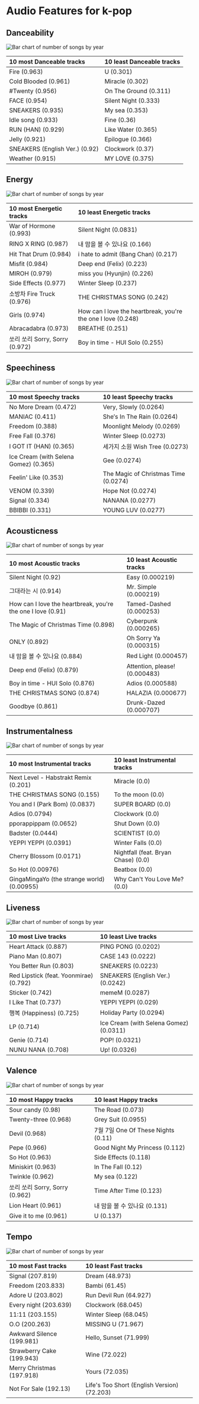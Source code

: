 # Audio Features for k-pop

## Danceability

![Bar chart of number of songs by year](../../images/genres/k_pop/audio_features/audio_danceability/distribution.png)

| 10 most Danceable tracks | 10 least Danceable tracks |
|:---|:---|
| Fire (0.963) | U (0.301) |
| Cold Blooded (0.961) | Miracle (0.302) |
| #Twenty (0.956) | On The Ground (0.311) |
| FACE (0.954) | Silent Night (0.333) |
| SNEAKERS (0.935) | My sea (0.353) |
| Idle song (0.933) | Fine (0.36) |
| RUN (HAN) (0.929) | Like Water (0.365) |
| Jelly (0.921) | Epilogue (0.366) |
| SNEAKERS (English Ver.) (0.92) | Clockwork (0.37) |
| Weather (0.915) | MY LOVE (0.375) |

## Energy

![Bar chart of number of songs by year](../../images/genres/k_pop/audio_features/audio_energy/distribution.png)

| 10 most Energetic tracks | 10 least Energetic tracks |
|:---|:---|
| War of Hormone (0.993) | Silent Night (0.0831) |
| RING X RING (0.987) | 내 맘을 볼 수 있나요 (0.166) |
| Hit That Drum (0.984) | i hate to admit (Bang Chan) (0.217) |
| Misfit (0.984) | Deep end (Felix) (0.223) |
| MIROH (0.979) | miss you (Hyunjin) (0.226) |
| Side Effects (0.977) | Winter Sleep (0.237) |
| 소방차 Fire Truck (0.976) | THE CHRISTMAS SONG (0.242) |
| Girls (0.974) | How can I love the heartbreak, you're the one I love (0.248) |
| Abracadabra (0.973) | BREATHE (0.251) |
| 쏘리 쏘리 Sorry, Sorry (0.972) | Boy in time - HUI Solo (0.255) |

## Speechiness

![Bar chart of number of songs by year](../../images/genres/k_pop/audio_features/audio_speechiness/distribution.png)

| 10 most Speechy tracks | 10 least Speechy tracks |
|:---|:---|
| No More Dream (0.472) | Very, Slowly (0.0264) |
| MANIAC (0.411) | She′s In The Rain (0.0264) |
| Freedom (0.388) | Moonlight Melody (0.0269) |
| Free Fall (0.376) | Winter Sleep (0.0273) |
| I GOT IT (HAN) (0.365) | 세가지 소원 Wish Tree (0.0273) |
| Ice Cream (with Selena Gomez) (0.365) | Gee (0.0274) |
| Feelin' Like (0.353) | The Magic of Christmas Time (0.0274) |
| VENOM (0.339) | Hope Not (0.0274) |
| Signal (0.334) | NANANA (0.0277) |
| BBIBBI (0.331) | YOUNG LUV (0.0277) |

## Acousticness

![Bar chart of number of songs by year](../../images/genres/k_pop/audio_features/audio_acousticness/distribution.png)

| 10 most Acoustic tracks | 10 least Acoustic tracks |
|:---|:---|
| Silent Night (0.92) | Easy (0.000219) |
| 그대라는 시 (0.914) | Mr. Simple (0.000219) |
| How can I love the heartbreak, you're the one I love (0.91) | Tamed-Dashed (0.000253) |
| The Magic of Christmas Time (0.898) | Cyberpunk (0.000265) |
| ONLY (0.892) | Oh Sorry Ya (0.000315) |
| 내 맘을 볼 수 있나요 (0.884) | Red Light (0.000457) |
| Deep end (Felix) (0.879) | Attention, please! (0.000483) |
| Boy in time - HUI Solo (0.876) | Adios (0.000588) |
| THE CHRISTMAS SONG (0.874) | HALAZIA (0.000677) |
| Goodbye (0.861) | Drunk-Dazed (0.000707) |

## Instrumentalness

![Bar chart of number of songs by year](../../images/genres/k_pop/audio_features/audio_instrumentalness/distribution.png)

| 10 most Instrumental tracks | 10 least Instrumental tracks |
|:---|:---|
| Next Level - Habstrakt Remix (0.201) | Miracle (0.0) |
| THE CHRISTMAS SONG (0.155) | To the moon (0.0) |
| You and I (Park Bom) (0.0837) | SUPER BOARD (0.0) |
| Adios (0.0794) | Clockwork (0.0) |
| pporappippam (0.0652) | Shut Down (0.0) |
| Badster (0.0444) | SCIENTIST (0.0) |
| YEPPI YEPPI (0.0391) | Winter Falls (0.0) |
| Cherry Blossom (0.0171) | Nightfall (feat. Bryan Chase) (0.0) |
| So Hot (0.00976) | Beatbox (0.0) |
| GingaMingaYo (the strange world) (0.00955) | Why Can't You Love Me? (0.0) |

## Liveness

![Bar chart of number of songs by year](../../images/genres/k_pop/audio_features/audio_liveness/distribution.png)

| 10 most Live tracks | 10 least Live tracks |
|:---|:---|
| Heart Attack (0.887) | PING PONG (0.0202) |
| Piano Man (0.807) | CASE 143 (0.0222) |
| You Better Run (0.803) | SNEAKERS (0.0223) |
| Red Lipstick (feat. Yoonmirae) (0.792) | SNEAKERS (English Ver.) (0.0242) |
| Sticker (0.742) | memeM (0.0287) |
| I Like That (0.737) | YEPPI YEPPI (0.029) |
| 행복 (Happiness) (0.725) | Holiday Party (0.0294) |
| LP (0.714) | Ice Cream (with Selena Gomez) (0.0311) |
| Genie (0.714) | POP! (0.0321) |
| NUNU NANA (0.708) | Up! (0.0326) |

## Valence

![Bar chart of number of songs by year](../../images/genres/k_pop/audio_features/audio_valence/distribution.png)

| 10 most Happy tracks | 10 least Happy tracks |
|:---|:---|
| Sour candy (0.98) | The Road (0.073) |
| Twenty-three (0.968) | Grey Suit (0.0955) |
| Devil (0.968) | 7월 7일 One Of These Nights (0.11) |
| Pepe (0.966) | Good Night My Princess (0.112) |
| So Hot (0.963) | Side Effects (0.118) |
| Miniskirt (0.963) | In The Fall (0.12) |
| Twinkle (0.962) | My sea (0.122) |
| 쏘리 쏘리 Sorry, Sorry (0.962) | Time After Time (0.123) |
| Lion Heart (0.961) | 내 맘을 볼 수 있나요 (0.131) |
| Give it to me (0.961) | U (0.137) |

## Tempo

![Bar chart of number of songs by year](../../images/genres/k_pop/audio_features/audio_tempo/distribution.png)

| 10 most Fast tracks | 10 least Fast tracks |
|:---|:---|
| Signal (207.819) | Dream (48.973) |
| Freedom (203.833) | Bambi (61.45) |
| Adore U (203.802) | Run Devil Run (64.927) |
| Every night (203.639) | Clockwork (68.045) |
| 11:11 (203.155) | Winter Sleep (68.045) |
| O.O (200.263) | MISSING U (71.967) |
| Awkward Silence (199.981) | Hello, Sunset (71.999) |
| Strawberry Cake (199.943) | Wine (72.022) |
| Merry Christmas (197.918) | Yours (72.035) |
| Not For Sale (192.13) | Life's Too Short (English Version) (72.203) |
